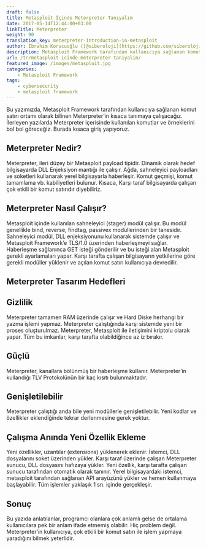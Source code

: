 ```yaml
---
draft: false
title: Metasploit İçinde Meterpreter Tanıyalım
date: 2017-05-14T12:44:00+03:00
linkTitle: Meterpreter
weight: 90
translation_key: meterpreter-introduction-in-metasploit
author: İbrahim Korucuoğlu ([@siberoloji](https://github.com/siberoloji))
description: Metasploit Framework tarafından kullanıcıya sağlanan komut satırı ortamı olarak bilinen Meterpreter’in kısaca tanımaya çalışacağız.
url: /tr/metasploit-icinde-meterpreter-taniyalim/
featured_image: /images/metasploit.jpg
categories:
    - Metasploit Framework
tags:
    - cybersecurity
    - metasploit framework
---
```

Bu yazımızda, Metasploit Framework tarafından kullanıcıya sağlanan komut satırı ortamı olarak bilinen Meterpreter’in kısaca tanımaya çalışacağız. İlerleyen yazılarda Meterpreter içerisinde kullanılan komutlar ve örneklerini bol bol göreceğiz. Burada kısaca giriş yapıyoruz.

## Meterpreter Nedir?

Meterpreter, ileri düzey bir Metasploit payload tipidir. Dinamik olarak hedef bilgisayarda DLL Enjeksiyon mantığı ile çalışır. Ağda, sahneleyici payloadları ve soketleri kullanarak yerel bilgisayarla haberleşir. Komut geçmişi, komut tamamlama vb. kabiliyetleri bulunur. Kısaca, Karşı taraf bilgisayarda çalışan çok etkili bir komut satırıdır diyebiliriz.

## Meterpreter Nasıl Çalışır?

Metasploit içinde kullanılan sahneleyici (stager) modül çalışır. Bu modül genellikle bind, reverse, findtag, passivex modüllerinden bir tanesidir. Sahneleyici modül, DLL enjeksiyonunu kullanarak sistemde çalışır ve Metasploit Framework’e TLS/1.0 üzerinden haberleşmeyi sağlar. Haberleşme sağlanınca GET isteği gönderilir ve bu isteği alan Metasploit gerekli ayarlamaları yapar. Karşı tarafta çalışan bilgisayarın yetkilerine göre gerekli modüller yüklenir ve açılan komut satırı kullanıcıya devredilir.

## Meterpreter Tasarım Hedefleri

## Gizlilik

Meterpreter tamamen RAM üzerinde çalışır ve Hard Diske herhangi bir yazma işlemi yapmaz. Meterpreter çalıştığında karşı sistemde yeni bir proses oluşturulmaz. Meterpreter, Metasploit ile iletişimini kriptolu olarak yapar. Tüm bu imkanlar, karşı tarafta olabildiğince az iz bırakır.

## Güçlü

Meterpreter, kanallara bölünmüş bir haberleşme kullanır. Meterpreter’in kullandığı TLV Protokolünün bir kaç kısıtı bulunmaktadır.

## Genişletilebilir

Meterpreter çalıştığı anda bile yeni modüllerle genişletilebilir. Yeni kodlar ve özellikler eklendiğinde tekrar derlenmesine gerek yoktur.

## Çalışma Anında Yeni Özellik Ekleme

Yeni özellikler, uzantılar (extensions) yüklenerek eklenir. İstemci, DLL dosyalarını soket üzerinden yükler. Karşı taraf üzerinde çalışan Meterpreter sunucu, DLL dosyasını hafızaya yükler. Yeni özellik, karşı tarafta çalışan sunucu tarafından otomatik olarak tanınır. Yerel bilgisayardaki istemci, metasploit tarafından sağlanan API arayüzünü yükler ve hemen kullanmaya başlayabilir. Tüm işlemler yaklaşık 1 sn. içinde gerçekleşir.

## Sonuç

Bu yazıda anlatılanlar, programcı olanlara çok anlamlı gelse de ortalama kullanıcılara pek bir anlam ifade etmemiş olabilir. Hiç problem değil. Meterpreter’in kullanıcıya, çok etkili bir komut satırı ile işlem yapmaya yaradığını bilmek yeterlidir.
